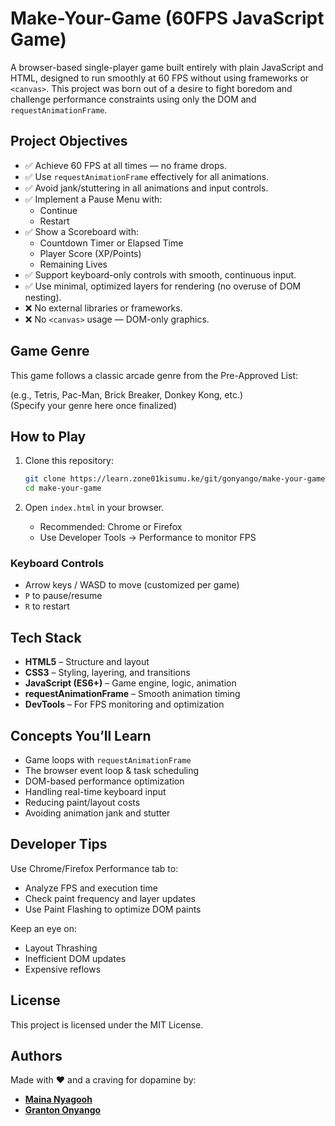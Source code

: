 # Make-Your-Game (60FPS JavaScript Game)

A browser-based single-player game built entirely with plain JavaScript and HTML, designed to run smoothly at 60 FPS without using frameworks or `<canvas>`. This project was born out of a desire to fight boredom and challenge performance constraints using only the DOM and `requestAnimationFrame`.

## Project Objectives

- ✅ Achieve 60 FPS at all times — no frame drops.
- ✅ Use `requestAnimationFrame` effectively for all animations.
- ✅ Avoid jank/stuttering in all animations and input controls.
- ✅ Implement a Pause Menu with:
    - Continue
    - Restart
- ✅ Show a Scoreboard with:
    - Countdown Timer or Elapsed Time
    - Player Score (XP/Points)
    - Remaining Lives
- ✅ Support keyboard-only controls with smooth, continuous input.
- ✅ Use minimal, optimized layers for rendering (no overuse of DOM nesting).
- ❌ No external libraries or frameworks.
- ❌ No `<canvas>` usage — DOM-only graphics.

## Game Genre

This game follows a classic arcade genre from the Pre-Approved List:

(e.g., Tetris, Pac-Man, Brick Breaker, Donkey Kong, etc.)  
(Specify your genre here once finalized)

## How to Play

1. Clone this repository:

     ```bash
     git clone https://learn.zone01kisumu.ke/git/gonyango/make-your-game.git
     cd make-your-game
     ```

2. Open `index.html` in your browser.

     - Recommended: Chrome or Firefox
     - Use Developer Tools → Performance to monitor FPS

### Keyboard Controls

- Arrow keys / WASD to move (customized per game)
- `P` to pause/resume
- `R` to restart

## Tech Stack

- **HTML5** – Structure and layout
- **CSS3** – Styling, layering, and transitions
- **JavaScript (ES6+)** – Game engine, logic, animation
- **requestAnimationFrame** – Smooth animation timing
- **DevTools** – For FPS monitoring and optimization

## Concepts You’ll Learn

- Game loops with `requestAnimationFrame`
- The browser event loop & task scheduling
- DOM-based performance optimization
- Handling real-time keyboard input
- Reducing paint/layout costs
- Avoiding animation jank and stutter

## Developer Tips

Use Chrome/Firefox Performance tab to:

- Analyze FPS and execution time
- Check paint frequency and layer updates
- Use Paint Flashing to optimize DOM paints

Keep an eye on:

- Layout Thrashing
- Inefficient DOM updates
- Expensive reflows

## License

This project is licensed under the MIT License.

## Authors

Made with ❤️ and a craving for dopamine by:

- [**Maina Nyagooh**](https://www.linkedin.com/in/maina-anne-37797820b/)
- [**Granton Onyango**](https://www.linkedin.com/in/granton-onyango/)